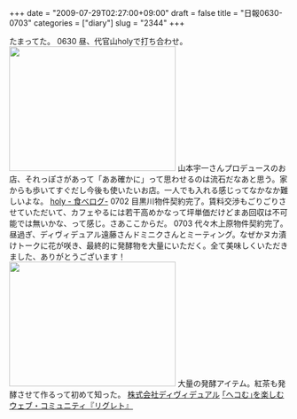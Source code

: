 +++
date = "2009-07-29T02:27:00+09:00"
draft = false
title = "日報0630-0703"
categories = ["diary"]
slug = "2344"
+++

たまってた。
0630
昼、代官山holyで打ち合わせ。
<a href="http://ieiriblog.img.jugem.jp/20090729_570213.jpg"><img src="http://ieiriblog.img.jugem.jp/20090729_570213_t.jpg" width="300" height="225" alt="" class="pict" /></a>
山本宇一さんプロデュースのお店、それっぽさがあって「ああ確かに」って思わせるのは流石だなあと思う。家からも歩いてすぐだし今後も使いたいお店。一人でも入れる感じってなかなか難しいよな。
<a href="http://r.tabelog.com/tokyo/A1303/A130303/13039615/" target="_blank">holy - 食べログ-</a>
0702
目黒川物件契約完了。賃料交渉もごりごりさせていただいて、カフェやるには若干高めかなって坪単価だけどまあ回収は不可能では無いかな、って感じ。さあここからだ。
0703
代々木上原物件契約完了。昼過ぎ、ディヴィデュアル遠藤さんドミニクさんとミーティング。なぜかヌカ漬けトークに花が咲き、最終的に発酵物を大量にいただく。全て美味しくいただきました、ありがとうございます！
<a href="http://ieiriblog.img.jugem.jp/20090729_570215.jpg"><img src="http://ieiriblog.img.jugem.jp/20090729_570215_t.jpg" width="300" height="225" alt="" class="pict" /></a>
大量の発酵アイテム。紅茶も発酵させて作るって初めて知った。
<a href="http://dividual.jp/" target="_blank">株式会社ディヴィデュアル</a>
<a href="http://rigureto.jp/" target="_blank">｢ヘコむ｣を楽しむウェブ・コミュニティ『リグレト』</a>
